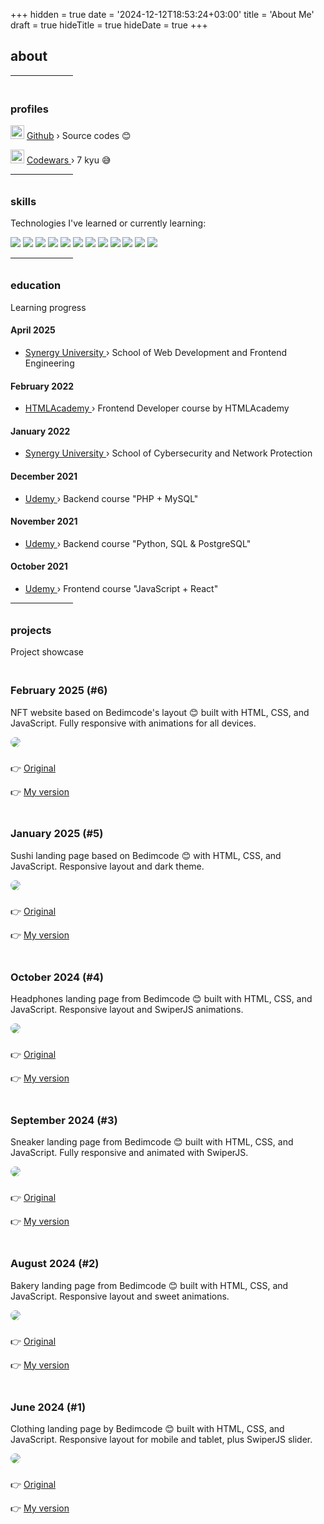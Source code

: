 +++
hidden = true
date = '2024-12-12T18:53:24+03:00'
title = 'About Me'
draft = true
hideTitle = true 
hideDate = true
+++

<h2>about</h2>

<div class="typed-container">
  <span id="typed-2"></span>
  <div class="typed-strings" style="display: none;">
    <p>
      Hi, this is Cxd3 👋 <br>
      And I'm a web developer 🖖
    </p>
  </div>
</div>

<hr style="width: 100px;">

<h3 class="mt2" style="padding-top: 20px;">
profiles
</h3>

<p>
<img class="logos" src="/images/Github-Dark.svg" width="22px" height="22px" /> 
<a href="https://github.com/e1hxm" target="_blank">Github</a>
 &rsaquo; Source codes 😊
</p>

<p>
<img class="logos" src="/images/Codewars.svg" width="22px" height="22px" /> 
<a href="https://www.codewars.com/users/e1hxm" target="_blank">
Codewars
</a> 
&rsaquo; 7 kyu 😅
</p>

<hr style="width: 100px;">

<h3 class="mt2" style="padding-top: 10px; padding-bottom: 0px">
skills
</h3>

<p>
Technologies I've learned or currently learning:
</p>

<div class="tech_logos">
    <img src="/images/Git.svg">
    <img src="/images/Github-Dark.svg">
    <img src="/images/Markdown-Dark.svg">
    <img src="/images/CSS.svg">
    <img src="/images/HTML.svg">
    <img src="/images/JavaScript.svg">
    <img src="/images/py.png">
    <img src="/images/php.webp">
    <img src="/images/sql.png">
    <img src="/images/Sass.svg">
    <img src="/images/tw.webp">
    <img src="/images/VSCode-Dark.svg">
</div>

<hr style="width: 100px;">

<h3 class="mt2" style="padding-top: 10px; padding-bottom: 0px">
education
</h3>

<p>
Learning progress
</p>

<h4 class="mt2">
April 2025
</h4>
<ul>
<li class="mb0.5">
<a href="https://synergy.ru" target="_blank">
Synergy University
</a>
&rsaquo; School of Web Development and Frontend Engineering

</li>
</ul>

<h4 class="mt2">
February 2022
</h4>
<ul>
<li class="mb0.5">
<a href="https://htmlacademy.ru/profession/frontender" target="_blank">
HTMLAcademy
</a>
&rsaquo; Frontend Developer course by HTMLAcademy
</li>
</ul>

<h4 class="mt2">
January 2022
</h4>
<ul>
<li class="mb0.5">
<a href="https://synergy.ru" target="_blank">
Synergy University
</a>
&rsaquo; School of Cybersecurity and Network Protection
</li>
</ul>

<h4 class="mt2">
December 2021
</h4>
<ul>
<li>
<a href="https://www.udemy.com/course/php-v7-mysql/" target="_blank">
Udemy
</a>
&rsaquo; Backend course "PHP + MySQL"
</li>
</ul>

<h4 class="mt2">
November 2021
</h4>
<ul>
<li>
<a href="https://www.udemy.com/course/bestpython/" target="_blank">
Udemy
</a>
&rsaquo; Backend course "Python, SQL & PostgreSQL"
</li>
</ul>

<h4 class="mt2">October 2021</h4>
<ul>
<li>
<a href="https://www.udemy.com/course/javascript_full/" target="_blank">
Udemy
</a>
&rsaquo; Frontend course "JavaScript + React"
</li>
</ul>

<hr style="width: 100px;">

<h3 class="mt2" style="padding-top: 10px; padding-bottom: 0px">
projects
</h3>

<p>
Project showcase
</p>

<h3 class="mt2" style="padding-top: 20px">
February 2025 (#6)
</h3>
<p>
NFT website based on Bedimcode's layout 😊 built with HTML, CSS, and 
JavaScript. Fully responsive with animations for all devices.
</p>
<p class="post">
<a href="https://e1hxm.github.io/nft-website/" target="_blank">
<img src="/images/preview_nft.png" style="border-radius: 20px"/>
</a>
</p>
<p style="padding-top: 10px">
👉 <a href="https://youtu.be/eDm7l5ODWuU" target="_blank">Original</a>
</p>
<p>👉 <a href="https://e1hxm.github.io/nft-website/" target="_blank">My version</a></p>

<h3 class="mt2" style="padding-top: 20px">
January 2025 (#5)
</h3>
<p>
Sushi landing page based on Bedimcode 😊 with HTML, CSS, and JavaScript. Responsive layout and dark theme.
</p>
<p class="post">
<a href="https://e1hxm.github.io/resposive-sushi-website/" target="_blank">
<img src="/images/preview_sushi.png" style="border-radius: 20px"/>
</a>
</p>
<p style="padding-top: 10px">
👉 <a href="https://www.youtube.com/watch?v=HW1zt2EPMqY" target="_blank">Original</a>
</p>
<p>👉 <a href="https://e1hxm.github.io/resposive-sushi-website/" target="_blank">My version</a></p>

<h3 class="mt2" style="padding-top: 20px">
October 2024 (#4)
</h3>
<p>
Headphones landing page from Bedimcode 😊 built with HTML, CSS, and JavaScript. Responsive layout and SwiperJS animations.
</p>
<p class="post">
<a href="https://e1hxm.github.io/jbl/" target="_blank">
<img src="../images/lp4.png" style="border-radius: 20px"/>
</a>
</p>
<p style="padding-top: 10px">
👉 <a href="https://youtu.be/BIXsjKxPo8o" target="_blank">Original</a>
</p>
<p>👉 <a href="https://e1hxm.github.io/jbl/" target="_blank">My version</a></p>

<h3 class="mt2" style="padding-top: 20px">
September 2024 (#3)
</h3>
<p>
Sneaker landing page from Bedimcode 😊 built with HTML, CSS, and JavaScript. Fully responsive and animated with SwiperJS.
</p>
<p class="post">
<a href="https://e1hxm.github.io/shoe/" target="_blank">
<img src="../images/lp3.png" style="border-radius: 20px"/>
</a>
</p>
<p style="padding-top: 10px">
👉 <a href="https://youtu.be/tBE0L_Jzi-Y?si=taAe3tiInxh4J90y" target="_blank">Original</a>
</p>
<p>👉 <a href="https://e1hxm.github.io/shoe/" target="_blank">My version</a></p>

<h3 class="mt2" style="padding-top: 20px">
August 2024 (#2)
</h3>
<p>
Bakery landing page from Bedimcode 😊 built with HTML, CSS, and JavaScript. Responsive layout and sweet animations.
</p>
<p class="post">
<a href="https://e1hxm.github.io/bakery/" target="_blank">
<img src="../images/lp2.png" style="border-radius: 20px"/>
</a>
</p>
<p style="padding-top: 10px">
👉 <a href="https://www.youtube.com/watch?v=ngoug8NASoI" target="_blank">Original</a>
</p>
<p>👉 <a href="https://e1hxm.github.io/bakery/" target="_blank">My version</a></p>

<h3 class="mt2" style="padding-top: 20px">
June 2024 (#1)
</h3>
<p>
Clothing landing page by Bedimcode 😊 built with HTML, CSS, and JavaScript. Responsive layout for mobile and tablet, plus SwiperJS slider.
</p>
<p class="post">
<a href="https://e1hxm.github.io/clothes/" target="_blank">
<img src="../images/lp1.png" style="border-radius: 20px"/>
</a>
</p>
<p style="padding-top: 10px">
👉 <a href="https://www.youtube.com/watch?v=ngoug8NASoI" target="_blank">Original</a>
</p>
<p>
👉 <a href="https://e1hxm.github.io/clothes/" target="_blank">My version</a>
</p>
